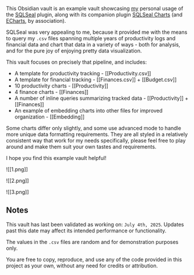 This Obsidian vault is an example vault showcasing [my](https://v-os.ca) personal usage of the [SQLSeal](https://github.com/h-sphere/sql-seal) plugin, along with its companion plugin [SQLSeal Charts](https://github.com/h-sphere/sql-seal-charts) (and [ECharts](https://echarts.apache.org/), by association).

SQLSeal was very appealing to me, because it provided me with the means to query my `.csv` files spanning multiple years of productivity logs and financial data and chart that data in a variety of ways - both for analysis, and for the pure joy of enjoying pretty data visualization.

This vault focuses on precisely that pipeline, and includes:

- A template for productivity tracking - [[Productivity.csv]]
- A template for financial tracking - [[Finances.csv]] + [[Budget.csv]]
- 10 productivity charts - [[Productivity]]
- 4 finance charts - [[Finances]]
- A number of inline queries summarizing tracked data - [[Productivity]] + [[Finances]]
- An example of embedding charts into other files for improved organization - [[Embedding]]

Some charts differ only slightly, and some use advanced mode to handle more unique data formatting requirements. They are all styled in a relatively consistent way that work for my needs specifically, please feel free to play around and make them suit your own tastes and requirements.

I hope you find this example vault helpful!

![[1.png]]

![[2.png]]

![[3.png]]

## Notes

This vault has last been validated as working on: `July 4th, 2025`.
Updates past this date may affect its intended performance or functionality.

The values in the `.csv` files are random and for demonstration purposes only.

You are free to copy, reproduce, and use any of the code provided in this project as your own, without any need for credits or attribution.
